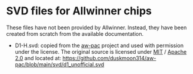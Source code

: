 # SVD files for Allwinner chips

These files have not been provided by Allwinner. Instead, they have been created
from scratch from the available documentation.

- D1-H.svd: copied from the [aw-pac](https://github.com/duskmoon314/aw-pac)
  project and used with permission under
  the license. The original source is licensed under
  [MIT](https://github.com/duskmoon314/aw-pac/blob/main/LICENSE-MIT) /
  [Apache 2.0](https://github.com/duskmoon314/aw-pac/blob/main/LICENSE-APACHE)
  and located at:
  https://github.com/duskmoon314/aw-pac/blob/main/svd/d1_unofficial.svd
